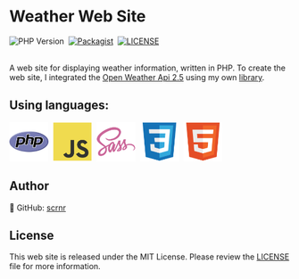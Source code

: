 # Weather Web Site

<div>
  <img alt='PHP Version' src='https://img.shields.io/badge/PHP-8.0.8-blue?logo=php&logoColor=white'>&nbsp
  <a href='https://packagist.org/packages/scrnr/weather'><img alt='Packagist' src='https://img.shields.io/badge/Packagist-CLICK-9cf?logo=packagist&logoColor=white'></a>&nbsp
  <a href='https://github.com/scrnr/Weather-web-site/blob/main/LICENSE'><img alt='LICENSE' src='https://img.shields.io/packagist/l/scrnr/weather?color=brightgreen&label=LICENSE&logo=reacthookform&logoColor=white'></a>
</div>

<br>

A web site for displaying weather information, written in PHP. To create the web site, I integrated the [Open Weather Api 2.5](https://openweathermap.org/) using my own [library](https://packagist.org/packages/scrnr/weather).

## Using languages:

<div>
  <img src='https://github.com/devicons/devicon/blob/master/icons/php/php-original.svg' title='PHP' width='70' height='70'>&nbsp
  <img src='https://github.com/devicons/devicon/blob/master/icons/javascript/javascript-original.svg' title='JavaScript' width='70' height='70'>&nbsp
  <img src='https://github.com/devicons/devicon/blob/master/icons/sass/sass-original.svg' title='SCSS' width='70' height='70'>&nbsp
  <img src='https://github.com/devicons/devicon/blob/master/icons/css3/css3-original.svg' title='CSS3' width='70' height='70'>&nbsp
  <img src='https://github.com/devicons/devicon/blob/master/icons/html5/html5-original.svg' title='HTML5' width='70' height='70'>
</div>

## Author
👤 GitHub: [scrnr](https://github.com/scrnr)

## License

This web site is released under the MIT License. Please review the [LICENSE](https://github.com/scrnr/Weather-web-site/blob/main/LICENSE) file for more information.
